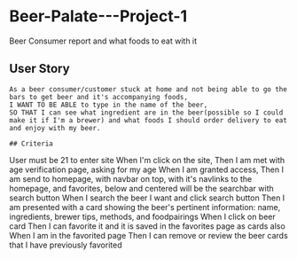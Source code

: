 # Beer-Palate---Project-1 
Beer Consumer report and what foods to eat with it
## User Story
```
As a beer consumer/customer stuck at home and not being able to go the bars to get beer and it's accompanying foods,
I WANT TO BE ABLE to type in the name of the beer, 
SO THAT I can see what ingredient are in the beer(possible so I could make it if I'm a brewer) and what foods I should order delivery to eat and enjoy with my beer. 

## Criteria
```
User must be 21 to enter site
When I'm click on the site,
Then I am met with age verification page, asking for my age
When I am granted access,
Then I am send to homepage, with navbar on top, with it's navlinks to the homepage, and favorites, below and centered will be the searchbar with search button
When I search the beer I want and click search button
Then I am presented with a card showing the beer's pertinent information: name, ingredients, brewer tips, methods, and foodpairings
When I click on beer card
Then I can favorite it and it is saved in the favorites page as cards also
When I am in the favorited page 
Then I can remove or review the beer cards that I have previously favorited
